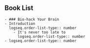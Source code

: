 ## Book List
	- ### Bio-hack Your Brain
	- Introduction
	  logseq.order-list-type:: number
		- It's never too late to 
		  logseq.order-list-type:: number
	- logseq.order-list-type:: number